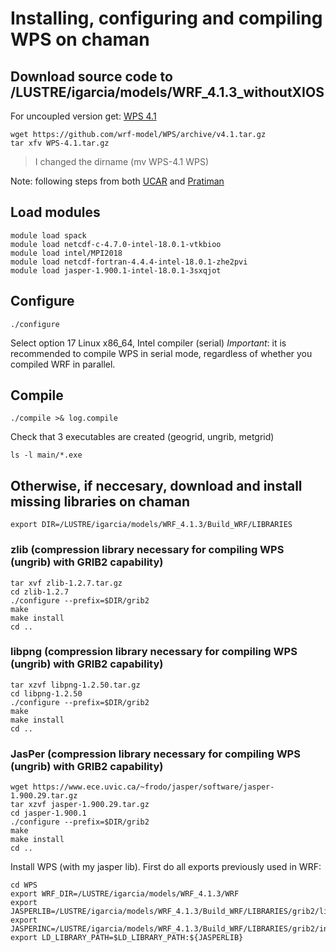 # Installing, configuring and compiling WPS on chaman
## Download source code to /LUSTRE/igarcia/models/WRF_4.1.3_withoutXIOS
For uncoupled version get: [WPS 4.1](https://github.com/wrf-model/WPS/archive/v4.1.tar.gz)
```
wget https://github.com/wrf-model/WPS/archive/v4.1.tar.gz 
tar xfv WPS-4.1.tar.gz 
```
> I changed the dirname (mv WPS-4.1 WPS)

Note: following steps from both [UCAR](https://www2.mmm.ucar.edu/wrf/OnLineTutorial/compilation_tutorial.php) and [Pratiman](https://pratiman-91.github.io/2020/09/01/Installing-WRF-from-scratch-in-an-HPC-using-Intel-Compilers.html)

## Load modules 
```
module load spack
module load netcdf-c-4.7.0-intel-18.0.1-vtkbioo
module load intel/MPI2018
module load netcdf-fortran-4.4.4-intel-18.0.1-zhe2pvi
module load jasper-1.900.1-intel-18.0.1-3sxqjot
```

## Configure
 ```
 ./configure
 ```
 Select option 17  Linux x86_64, Intel compiler    (serial) 
 *Important*: it is recommended to compile WPS in serial mode, regardless of whether you compiled WRF in parallel.
 
 ## Compile
 ```
./compile >& log.compile    
```
Check that 3 executables are created (geogrid, ungrib, metgrid)
```
ls -l main/*.exe
``` 



## Otherwise, if neccesary, download and install missing libraries on chaman
```
export DIR=/LUSTRE/igarcia/models/WRF_4.1.3/Build_WRF/LIBRARIES   
```
### zlib (compression library necessary for compiling WPS (ungrib) with GRIB2 capability)  
```
tar xvf zlib-1.2.7.tar.gz
cd zlib-1.2.7
./configure --prefix=$DIR/grib2
make
make install
cd ..
```

### libpng (compression library necessary for compiling WPS (ungrib) with GRIB2 capability)  
```
tar xzvf libpng-1.2.50.tar.gz     
cd libpng-1.2.50
./configure --prefix=$DIR/grib2
make
make install
cd ..
``` 

### JasPer (compression library necessary for compiling WPS (ungrib) with GRIB2 capability)
```
wget https://www.ece.uvic.ca/~frodo/jasper/software/jasper-1.900.29.tar.gz  
tar xzvf jasper-1.900.29.tar.gz
cd jasper-1.900.1
./configure --prefix=$DIR/grib2
make
make install 
cd ..
```

Install WPS (with my jasper lib). First do all exports previously used in WRF:
```
cd WPS
export WRF_DIR=/LUSTRE/igarcia/models/WRF_4.1.3/WRF
export JASPERLIB=/LUSTRE/igarcia/models/WRF_4.1.3/Build_WRF/LIBRARIES/grib2/lib
export JASPERINC=/LUSTRE/igarcia/models/WRF_4.1.3/Build_WRF/LIBRARIES/grib2/include
export LD_LIBRARY_PATH=$LD_LIBRARY_PATH:${JASPERLIB} 
```
  
